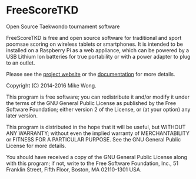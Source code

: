 FreeScoreTKD
============

Open Source Taekwondo tournament software

FreeScoreTKD is free and open source software for traditional and sport poomsae
scoring on wireless tablets or smartphones. It is intended to be installed on
a Raspberry Pi as a web appliance, which can be powered by a USB Lithium Ion 
batteries for true portability or with a power adapter to plug to an outlet.

Please see the [project website](http://mikewongtkd.github.io/freescoretkd/)
or the [documentation](https://github.com/mikewongtkd/freescoretkd/blob/master/trunk/docs/README.md)
for more details.

Copyright (C) 2014-2016 Mike Wong. 

This program is free software; you can redistribute it and/or modify it under
the terms of the GNU General Public License as published by the Free Software
Foundation; either version 2 of the License, or (at your option) any later
version.

This program is distributed in the hope that it will be useful, but WITHOUT ANY
WARRANTY; without even the implied warranty of MERCHANTABILITY or FITNESS FOR A
PARTICULAR PURPOSE.  See the GNU General Public License for more details.

You should have received a copy of the GNU General Public License along with
this program; if not, write to the Free Software Foundation, Inc., 51 Franklin
Street, Fifth Floor, Boston, MA 02110-1301 USA.
